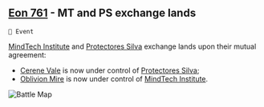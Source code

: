 ## [Eon 761](<https://zeithalt.github.io/t/#eon0761>) - MT and PS exchange lands

`📅 Event`

[MindTech Institute](<https://zeithalt.github.io/r/mindtech_institute.html>) and [Protectores Silva](<https://zeithalt.github.io/r/protectores_silva.html>) exchange lands upon their mutual agreement:
- [Cerene Vale](<https://zeithalt.github.io/r/cerene_vale.html>) is now under control of [Protectores Silva](<https://zeithalt.github.io/r/protectores_silva.html>);
- [Oblivion Mire](<https://zeithalt.github.io/r/oblivion_mire.html>) is now under control of [MindTech Institute](<https://zeithalt.github.io/r/mindtech_institute.html>).

![Battle Map](https://zeithalt.github.io/t/m/eon0761.png)

